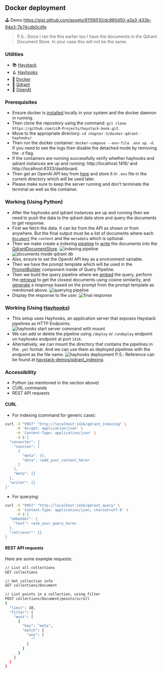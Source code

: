 ## Docker deployment

🕹️ Demo
https://gist.github.com/assets/81156510/dc880d50-a3a3-433b-94e3-7b74cdb0cdfe
> P.S.: Since I ran the this earlier too I have the documents in the Qdrant Document Store. In your case this will not be the same.

### Utilities
- 📚 [Haystack](https://haystack.deepset.ai)
- 🪝 [Hayhooks](https://docs.haystack.deepset.ai/docs/hayhooks)
- 🐳 [Docker](https://www.docker.com)
- 🚦 [Qdrant](https://qdrant.tech)
- 🔑 [OpenAI](https://openai.com)

### Prerequisites
- Ensure docker is [installed](https://www.docker.com/get-started/) locally in your system and the docker daemon in running.
- Then clone the repository using the command: ```git clone https://github.com/LLM-Projects/haystack-book.git```.
- Move to the appropriate directory: ```cd chapter-3/docker-qdrant-hayhooks/```
- Then run the docker container: ```docker-compose --env-file .env up -d```. If you need to see the logs then disable the detached mode by removing the `-d` flag.
- If the containers are running successfully verify whether hayhooks and qdrant instances are up and running: http://localhost:1416/ and http://localhost:6333/dashboard.
- Then get an OpenAI API key from [here](https://platform.openai.com/api-keys) and store it in `.env` file in the current directory which will be used later.
- Please make sure to keep the server running and don't terminate the terminal as well as the container.

### Working (Using Python)
- After the hayhooks and qdrant instances are up and running then we need to push the data to the qdrant data store and query the documents to get response.
- First we fetch the data. It can be from the API as shown or from anywhere. But the final output must be a list of documents where each [`Document`](https://docs.haystack.deepset.ai/docs/data-classes#document)  the `content` and the `metadata` which is optional.
- Then we make create a indexing [pipeline](https://docs.haystack.deepset.ai/reference/pipeline-api) to [write](https://docs.haystack.deepset.ai/docs/documentwriter) the documents into the [QdrantDocumentStore](https://docs.haystack.deepset.ai/docs/qdrant-document-store).
![indexing pipeline](https://gist.github.com/assets/81156510/6a6b7b9c-bdf8-4255-bb06-ac6c772118c9)
![documents inside qdrant db](https://gist.github.com/assets/81156510/08c128a1-8e26-4dbf-b6d1-b9e0072792d5)
- Also, ensure to set the OpenAI API key as a environment variable.
- Then we have the prompt template which will be used in the [PromptBuilder](https://docs.haystack.deepset.ai/docs/promptbuilder) component inside of Query Pipeline.
- Then we build the query pipeline where we [embed](https://docs.haystack.deepset.ai/docs/sentencetransformerstextembedder) the query, perform the [retrieval](https://docs.haystack.deepset.ai/docs/qdrantembeddingretriever) to get the closest documents using cosine similarity, and [generate](https://docs.haystack.deepset.ai/docs/openaigenerator) a response based on the prompt from the prompt template as mentioned above.
![querying pipeline](https://gist.github.com/assets/81156510/af827a3b-4707-4113-b998-6ca9cf06e8f5)
- Display the response to the user.
![final response](https://gist.github.com/assets/81156510/c9331498-7b5d-41e0-aada-0c9d9fb3cf43)

### Working (Using [Hayhooks](https://docs.haystack.deepset.ai/docs/hayhooks))
- This setup uses Hayhooks, an application server that exposes Haystack pipelines as HTTP Endpoints.
![hayhooks start server command with mount](https://gist.github.com/assets/81156510/6da7b48d-be71-46d6-adc2-32f55c20c021)
- We can add or delete the pipeline using `/deploy` or `/undeploy` endpoint on hayhooks endpoint at port `1416`.
- Alternatively, we can mount the directory that contains the pipelines in the `.yml` format. And we can use them as deployed pipelines with the endpoint as the file name.
![hayhooks deployment](https://gist.github.com/assets/81156510/5f08e1f4-2d13-4769-b305-fc47df2e620f)
P.S.: Reference can be found at [haystack-demos/qdrant_indexing](https://github.com/deepset-ai/haystack-demos/tree/main/qdrant_indexing).

### Accessibility
- Python (as mentioned in the section above)
- CURL commands
- REST API requests

#### CURL
- For indexing (command for generic case):
```bash
curl -X "POST" "http://localhost:1416/qdrant_indexing" \
     -H 'Accept: application/json' \
     -H 'Content-Type: application/json' \
     -d $'{
  "converter": {
    "sources": [
      {
        "meta": {},
        "data": <add_your_content_here>
      }
    ],
    "meta": {}
  },
  "writer": {}
}'
```
- For querying:
```bash
curl -X "POST" "http://localhost:1416/qdrant_query" \
     -H 'Content-Type: application/json; charset=utf-8' \
     -d $'{
  "embedder": {
    "text": <ask_your_query_here>
  },
  "retriever": {}
}
```

#### REST API requests
Here are some example requests:
```bash
// List all collections
GET collections

// Get collection info
GET collections/Document

// List points in a collection, using filter
POST collections/Document/points/scroll
{
  "limit": 10,
  "filter": {
    "must": [
      {
        "key": "meta",
        "match": {
          "any": [
            ""
          ]
        }
      }
    ]
  }
}
```
